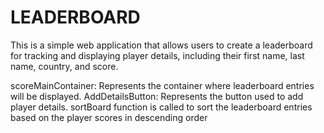 # LEADERBOARD

This is a simple web application that allows users to create a leaderboard for tracking and displaying player details, including their first name, last name, country, and score.

scoreMainContainer: Represents the container where leaderboard entries will be displayed.
AddDetailsButton: Represents the button used to add player details.
sortBoard function is called to sort the leaderboard entries based on the player scores in descending order
